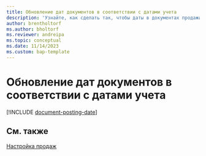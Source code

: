 ```yaml
---
title: Обновление дат документов в соответствии с датами учета
description: 'Узнайте, как сделать так, чтобы даты в документах продажи и покупки совпадали с датами их учета.'
author: brentholtorf
ms.author: bholtorf
ms.reviewer: andreipa
ms.topic: conceptual
ms.date: 11/14/2023
ms.custom: bap-template
---
```

# <a name="updating-document-dates-with-posting-dates"></a>Обновление дат документов в соответствии с датами учета

[!INCLUDE [document-posting-date](includes/document-posting-date.md)]

## <a name="see-also"></a>См. также

[Настройка продаж](sales-setup-sales.md)
